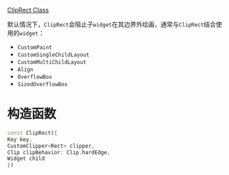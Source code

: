
[ClipRect Class](https://api.flutter.dev/flutter/widgets/ClipRect-class.html)

默认情况下，`ClipRect`会阻止子`widget`在其边界外绘画，通常与`ClipRect`结合使用的`widget`：

* `CustomPaint`
* `CustomSingleChildLayout`
* `CustomMultiChildLayout`
* `Align`
* `OverflowBox`
* `SizedOverflowBox`

# 构造函数

```dart
const ClipRect({
Key key,
CustomClipper<Rect> clipper,
Clip clipBehavior: Clip.hardEdge,
Widget child
})
```